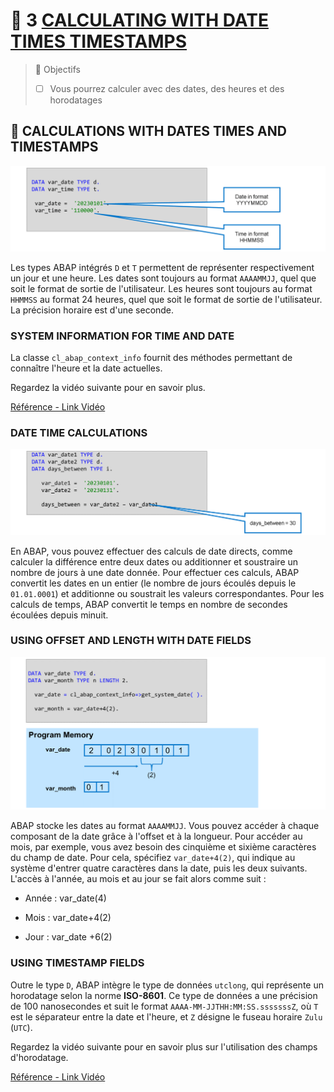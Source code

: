 # 🌸 3 [CALCULATING WITH DATE TIMES TIMESTAMPS](https://learning.sap.com/learning-journeys/acquire-core-abap-skills/calculating-with-dates-times-and-timestamps_a393cf01-946e-487b-a690-0aab8fc49a39)

> 🌺 Objectifs
>
> - [ ] Vous pourrez calculer avec des dates, des heures et des horodatages

## 🌸 CALCULATIONS WITH DATES TIMES AND TIMESTAMPS

![](./assets/DateTime_001.png)

Les types ABAP intégrés `D` et `T` permettent de représenter respectivement un jour et une heure. Les dates sont toujours au format `AAAAMMJJ`, quel que soit le format de sortie de l'utilisateur. Les heures sont toujours au format `HHMMSS` au format 24 heures, quel que soit le format de sortie de l'utilisateur. La précision horaire est d'une seconde.

### SYSTEM INFORMATION FOR TIME AND DATE

La classe `cl_abap_context_info` fournit des méthodes permettant de connaître l'heure et la date actuelles.

Regardez la vidéo suivante pour en savoir plus.

[Référence - Link Vidéo](https://learning.sap.com/learning-journeys/acquire-core-abap-skills/calculating-with-dates-times-and-timestamps_a393cf01-946e-487b-a690-0aab8fc49a39)

### DATE TIME CALCULATIONS

![](./assets/DateTime_003.png)

En ABAP, vous pouvez effectuer des calculs de date directs, comme calculer la différence entre deux dates ou additionner et soustraire un nombre de jours à une date donnée. Pour effectuer ces calculs, ABAP convertit les dates en un entier (le nombre de jours écoulés depuis le `01.01.0001`) et additionne ou soustrait les valeurs correspondantes. Pour les calculs de temps, ABAP convertit le temps en nombre de secondes écoulées depuis minuit.

### USING OFFSET AND LENGTH WITH DATE FIELDS

![](./assets/DateTime_004.png)

ABAP stocke les dates au format `AAAAMMJJ`. Vous pouvez accéder à chaque composant de la date grâce à l'offset et à la longueur. Pour accéder au mois, par exemple, vous avez besoin des cinquième et sixième caractères du champ de date. Pour cela, spécifiez `var_date+4(2)`, qui indique au système d'entrer quatre caractères dans la date, puis les deux suivants. L'accès à l'année, au mois et au jour se fait alors comme suit :

- Année : var_date(4)

- Mois : var_date+4(2)

- Jour : var_date +6(2)

### USING TIMESTAMP FIELDS

Outre le type `D`, ABAP intègre le type de données `utclong`, qui représente un horodatage selon la norme **ISO-8601**. Ce type de données a une précision de 100 nanosecondes et suit le format `AAAA-MM-JJTHH:MM:SS.sssssssZ`, où `T` est le séparateur entre la date et l'heure, et `Z` désigne le fuseau horaire `Zulu` (`UTC`).

Regardez la vidéo suivante pour en savoir plus sur l'utilisation des champs d'horodatage.

[Référence - Link Vidéo](https://learning.sap.com/learning-journeys/acquire-core-abap-skills/calculating-with-dates-times-and-timestamps_a393cf01-946e-487b-a690-0aab8fc49a39)
